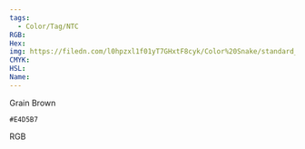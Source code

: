 ```yaml
---
tags:
  - Color/Tag/NTC
RGB:
Hex:
img: https://filedn.com/l0hpzxl1f01yT7GHxtF8cyk/Color%20Snake/standard_csv_to_svg/E4D5B7.svg
CMYK:
HSL:
Name:
---
```

Grain Brown
```palette
#E4D5B7
```
RGB
